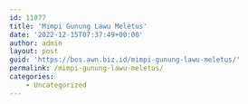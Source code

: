 ```yaml
---
id: 11077
title: 'Mimpi Gunung Lawu Meletus'
date: '2022-12-15T07:37:49+00:00'
author: admin
layout: post
guid: 'https://bos.awn.biz.id/mimpi-gunung-lawu-meletus/'
permalink: /mimpi-gunung-lawu-meletus/
categories:
    - Uncategorized
---
```


